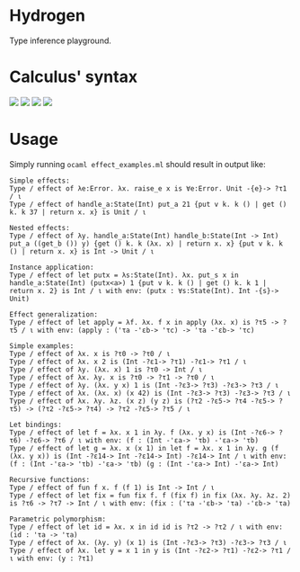 # Hydrogen
Type inference playground.

# Calculus' syntax
<img src="https://render.githubusercontent.com/render/math?math=\text{var} \ni x,\dots">

<img src="https://render.githubusercontent.com/render/math?math=\text{tvar} \ni \alpha,\dots">

<img src="https://render.githubusercontent.com/render/math?math=\text{type} \ni \tau \Coloneqq \alpha \mid \text{Int} \mid \tau \rightarrow \tau">

<img src="https://render.githubusercontent.com/render/math?math=\text{expr} \ni e \Coloneqq x \mid n \mid \lambda x . e \mid \text{fun} f x . e \mid e \: e \mid \text{let} x = e \: \text{in} \: e">

# Usage
Simply running `ocaml effect_examples.ml` should result in output like:
```
Simple effects:
Type / effect of λe:Error. λx. raise_e x is ∀e:Error. Unit -{e}-> ?τ1 / ι
Type / effect of handle_a:State(Int) put_a 21 {put v k. k () | get () k. k 37 | return x. x} is Unit / ι

Nested effects:
Type / effect of λy. handle_a:State(Int) handle_b:State(Int -> Int) put_a ((get_b ()) y) {get () k. k (λx. x) | return x. x} {put v k. k () | return x. x} is Int -> Unit / ι

Instance application:
Type / effect of let putx = λs:State(Int). λx. put_s x in handle_a:State(Int) (putx<a>) 1 {put v k. k () | get () k. k 1 | return x. 2} is Int / ι with env: (putx : ∀s:State(Int). Int -{s}-> Unit)

Effect generalization:
Type / effect of let apply = λf. λx. f x in apply (λx. x) is ?τ5 -> ?τ5 / ι with env: (apply : ('τa -'εb-> 'τc) -> 'τa -'εb-> 'τc)

Simple examples:
Type / effect of λx. x is ?τ0 -> ?τ0 / ι
Type / effect of λx. x 2 is (Int -?ε1-> ?τ1) -?ε1-> ?τ1 / ι
Type / effect of λy. (λx. x) 1 is ?τ0 -> Int / ι
Type / effect of λx. λy. x is ?τ0 -> ?τ1 -> ?τ0 / ι
Type / effect of λy. (λx. y x) 1 is (Int -?ε3-> ?τ3) -?ε3-> ?τ3 / ι
Type / effect of λx. (λx. x) (x 42) is (Int -?ε3-> ?τ3) -?ε3-> ?τ3 / ι
Type / effect of λx. λy. λz. (x z) (y z) is (?τ2 -?ε5-> ?τ4 -?ε5-> ?τ5) -> (?τ2 -?ε5-> ?τ4) -> ?τ2 -?ε5-> ?τ5 / ι

Let bindings:
Type / effect of let f = λx. x 1 in λy. f (λx. y x) is (Int -?ε6-> ?τ6) -?ε6-> ?τ6 / ι with env: (f : (Int -'εa-> 'τb) -'εa-> 'τb)
Type / effect of let g = λx. x (x 1) in let f = λx. x 1 in λy. g (f (λx. y x)) is (Int -?ε14-> Int -?ε14-> Int) -?ε14-> Int / ι with env: (f : (Int -'εa-> 'τb) -'εa-> 'τb) (g : (Int -'εa-> Int) -'εa-> Int)

Recursive functions:
Type / effect of fun f x. f (f 1) is Int -> Int / ι
Type / effect of let fix = fun fix f. f (fix f) in fix (λx. λy. λz. 2) is ?τ6 -> ?τ7 -> Int / ι with env: (fix : ('τa -'εb-> 'τa) -'εb-> 'τa)

Parametric polymorphism:
Type / effect of let id = λx. x in id id is ?τ2 -> ?τ2 / ι with env: (id : 'τa -> 'τa)
Type / effect of λx. (λy. y) (x 1) is (Int -?ε3-> ?τ3) -?ε3-> ?τ3 / ι
Type / effect of λx. let y = x 1 in y is (Int -?ε2-> ?τ1) -?ε2-> ?τ1 / ι with env: (y : ?τ1)

```
